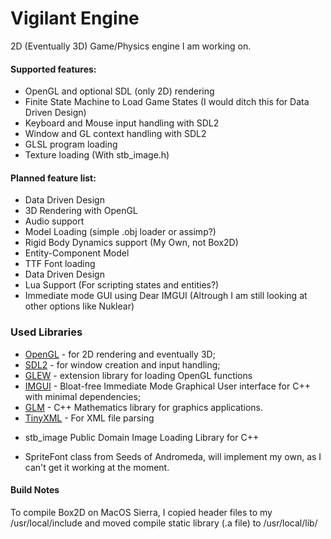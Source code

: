 # Vigilant Engine

2D (Eventually 3D) Game/Physics engine I am working on.

#### Supported features:

 * OpenGL and optional SDL (only 2D) rendering
 * Finite State Machine to Load Game States (I would ditch this for Data Driven Design)
 * Keyboard and Mouse input handling with SDL2
 * Window and GL context handling with SDL2
 * GLSL program loading
 * Texture loading (With stb_image.h)

#### Planned feature list:

 * Data Driven Design
 * 3D Rendering with OpenGL
 * Audio support
 * Model Loading (simple .obj loader or assimp?)
 * Rigid Body Dynamics support (My Own, not Box2D)
 * Entity-Component Model
 * TTF Font loading
 * Data Driven Design
 * Lua Support (For scripting states and entities?)
 * Immediate mode GUI using Dear IMGUI (Altrough I am still looking at other options like Nuklear)


### Used Libraries

 * [OpenGL](https://www.opengl.org) - for 2D rendering and eventually 3D;
 * [SDL2](https://www.libsdl.org/) - for window creation and input handling;
 * [GLEW](https://glew.sourceforge.net/) - extension library for loading OpenGL functions
 * [IMGUI](https://github.com/ocornut/imgui) - Bloat-free Immediate Mode Graphical User interface for C++ with minimal dependencies;
 * [GLM](https://glm.g-truc.net/0.9.8/index.html) - C++ Mathematics library for graphics applications.
 * [TinyXML](https://www.grinninglizard.com/tinyxml/) - For XML file parsing
 + stb_image Public Domain Image Loading Library for C++
 * SpriteFont class from Seeds of Andromeda, will implement my own, as I can't get it working at the moment.

 #### Build Notes

 To compile Box2D on MacOS Sierra, I copied header files to my /usr/local/include and moved compile static library (.a file) to /usr/local/lib/
